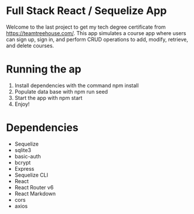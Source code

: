# Full Stack React / Sequelize App

Welcome to the last project to get my tech degree certificate from https://teamtreehouse.com/. 
This app simulates a course app where users can sign up, sign in, and perform CRUD operations to add, modify, retrieve, and delete courses.

# Running the ap

1. Install dependencies with the command npm install
2. Populate data base with npm run seed
3. Start the app with npm start
4. Enjoy!

# Dependencies

- Sequelize
- sqlite3 
- basic-auth
- bcrypt
- Express
- Sequelize CLI
- React
- React Router v6
- React Markdown
- cors
- axios
